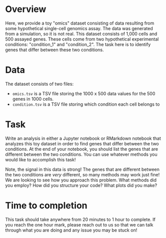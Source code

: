 # Overview

Here, we provide a toy "omics" dataset consisting of data resulting from some hypothetical single-cell genomics assay. The data was generated from a simulation, so it is not real. This dataset consists of 1,000 cells and 500 assayed genes. These cells come from two hypothetical experimental conditions: "condition_1" and "condition_2". The task here is to identify genes that differ between these two conditions.

# Data

The dataset consists of two files:
* `omics.tsv` is a TSV file storing the 1000 x 500 data values for the 500 genes in 1000 cells.
* `condition.tsv` is a TSV file storing which condition each cell belongs to

# Task

Write an analysis in either a Jupyter notebook or RMarkdown notebook that analyzes this toy dataset in order to find genes that differ between the two conditions. At the end of your notebook, you should list the genes that are different between the two conditions. You can use whatever methods you would like to accomplish this task! 

Note, the signal in this data is strong! The genes that are different between the two conditions are _very_ different, so many methods may work just fine! We are looking to see how you approach this problem. What methods did you employ? How did you structure your code? What plots did you make?

# Time to completion

This task should take anywhere from 20 minutes to 1 hour to complete. If you reach the one hour mark, please reach out to us so that we can talk through what you are doing and any issue you may be stuck on! 

